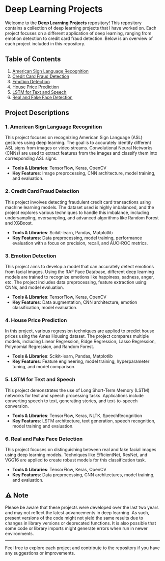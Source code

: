 # Deep Learning Projects

Welcome to the **Deep Learning Projects** repository! This repository contains a collection of deep learning projects that I have worked on. Each project focuses on a different application of deep learning, ranging from emotion detection to credit card fraud detection. Below is an overview of each project included in this repository.

## Table of Contents

1. [American Sign Language Recognition](https://github.com/Manasa-1229/Deep-Learning-Projects/tree/main/American_Sign_Language)
2. [Credit Card Fraud Detection](https://github.com/Manasa-1229/Deep-Learning-Projects/tree/main/Credit_card_Fraud)
3. [Emotion Detection](https://github.com/Manasa-1229/Deep-Learning-Projects/tree/main/Emotion_Detection)
4. [House Price Prediction](https://github.com/Manasa-1229/Deep-Learning-Projects/tree/main/HousePrice_prediction)
5. [LSTM for Text and Speech](https://github.com/Manasa-1229/Deep-Learning-Projects/tree/main/LSTM)
6. [Real and Fake Face Detection](https://github.com/Manasa-1229/Deep-Learning-Projects/tree/main/real_and_fake_face)

## Project Descriptions

### 1. American Sign Language Recognition

This project focuses on recognizing American Sign Language (ASL) gestures using deep learning. The goal is to accurately identify different ASL signs from images or video streams. Convolutional Neural Networks (CNNs) are used to extract features from the images and classify them into corresponding ASL signs.

- **Tools & Libraries**: TensorFlow, Keras, OpenCV
- **Key Features**: Image preprocessing, CNN architecture, model training, and evaluation.

### 2. Credit Card Fraud Detection

This project involves detecting fraudulent credit card transactions using machine learning models. The dataset used is highly imbalanced, and the project explores various techniques to handle this imbalance, including undersampling, oversampling, and advanced algorithms like Random Forest and XGBoost.

- **Tools & Libraries**: Scikit-learn, Pandas, Matplotlib
- **Key Features**: Data preprocessing, model training, performance evaluation with a focus on precision, recall, and AUC-ROC metrics.

### 3. Emotion Detection

This project aims to develop a model that can accurately detect emotions from facial images. Using the RAF Face Database, different deep learning models are trained to recognize emotions like happiness, sadness, anger, etc. The project includes data preprocessing, feature extraction using CNNs, and model evaluation.

- **Tools & Libraries**: TensorFlow, Keras, OpenCV
- **Key Features**: Data augmentation, CNN architecture, emotion classification, model evaluation.

### 4. House Price Prediction

In this project, various regression techniques are applied to predict house prices using the Ames Housing dataset. The project compares multiple models, including Linear Regression, Ridge Regression, Lasso Regression, Polynomial Regression, and Random Forest.

- **Tools & Libraries**: Scikit-learn, Pandas, Matplotlib
- **Key Features**: Feature engineering, model training, hyperparameter tuning, and model comparison.

### 5. LSTM for Text and Speech

This project demonstrates the use of Long Short-Term Memory (LSTM) networks for text and speech processing tasks. Applications include converting speech to text, generating stories, and text-to-speech conversion.

- **Tools & Libraries**: TensorFlow, Keras, NLTK, SpeechRecognition
- **Key Features**: LSTM architecture, text generation, speech recognition, model training and evaluation.

### 6. Real and Fake Face Detection

This project focuses on distinguishing between real and fake facial images using deep learning models. Techniques like EfficientNet, ResNet, and VGG16 are applied to create robust models for this classification task.

- **Tools & Libraries**: TensorFlow, Keras, OpenCV
- **Key Features**: Data preprocessing, CNN architectures, model training, and evaluation.


## ⚠️ Note

Please be aware that these projects were developed over the last two years and may not reflect the latest advancements in deep learning. As such, present versions of the code might not yield the same results due to changes in library versions or deprecated functions. It is also possible that some code or library imports might generate errors when run in newer environments.

---

Feel free to explore each project and contribute to the repository if you have any suggestions or improvements.

